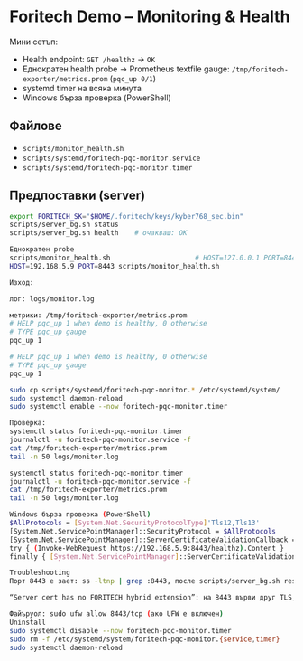 # Foritech Demo – Monitoring & Health

Мини сетъп:
- Health endpoint: `GET /healthz` → `OK`
- Еднократен health probe → Prometheus textfile gauge: `/tmp/foritech-exporter/metrics.prom` (`pqc_up 0/1`)
- systemd timer на всяка минута
- Windows бърза проверка (PowerShell)

## Файлове
- `scripts/monitor_health.sh`
- `scripts/systemd/foritech-pqc-monitor.service`
- `scripts/systemd/foritech-pqc-monitor.timer`

## Предпоставки (server)
```bash
export FORITECH_SK="$HOME/.foritech/keys/kyber768_sec.bin"
scripts/server_bg.sh status
scripts/server_bg.sh health    # очакваш: OK

Еднократен probe
scripts/monitor_health.sh                     # HOST=127.0.0.1 PORT=8443 по подразбиране
HOST=192.168.5.9 PORT=8443 scripts/monitor_health.sh

Изход:

лог: logs/monitor.log

метрики: /tmp/foritech-exporter/metrics.prom
# HELP pqc_up 1 when demo is healthy, 0 otherwise
# TYPE pqc_up gauge
pqc_up 1

# HELP pqc_up 1 when demo is healthy, 0 otherwise
# TYPE pqc_up gauge
pqc_up 1

sudo cp scripts/systemd/foritech-pqc-monitor.* /etc/systemd/system/
sudo systemctl daemon-reload
sudo systemctl enable --now foritech-pqc-monitor.timer

Проверка:
systemctl status foritech-pqc-monitor.timer
journalctl -u foritech-pqc-monitor.service -f
cat /tmp/foritech-exporter/metrics.prom
tail -n 50 logs/monitor.log

systemctl status foritech-pqc-monitor.timer
journalctl -u foritech-pqc-monitor.service -f
cat /tmp/foritech-exporter/metrics.prom
tail -n 50 logs/monitor.log

Windows бърза проверка (PowerShell)
$AllProtocols = [System.Net.SecurityProtocolType]'Tls12,Tls13'
[System.Net.ServicePointManager]::SecurityProtocol = $AllProtocols
[System.Net.ServicePointManager]::ServerCertificateValidationCallback = { $true }
try { (Invoke-WebRequest https://192.168.5.9:8443/healthz).Content }
finally { [System.Net.ServicePointManager]::ServerCertificateValidationCallback = $null }

Troubleshooting
Порт 8443 е зает: ss -ltnp | grep :8443, после scripts/server_bg.sh restart

“Server cert has no FORITECH hybrid extension”: на 8443 върви друг TLS, спри го и стартирай нашия

Файъруол: sudo ufw allow 8443/tcp (ако UFW е включен)
Uninstall
sudo systemctl disable --now foritech-pqc-monitor.timer
sudo rm -f /etc/systemd/system/foritech-pqc-monitor.{service,timer}
sudo systemctl daemon-reload

